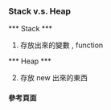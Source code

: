 ### Stack v.s. Heap ###

*** Stack ***

1. 存放出來的變數 , function

*** Heap ***

2. 存放 new 出來的東西

#### 參考頁面 ####